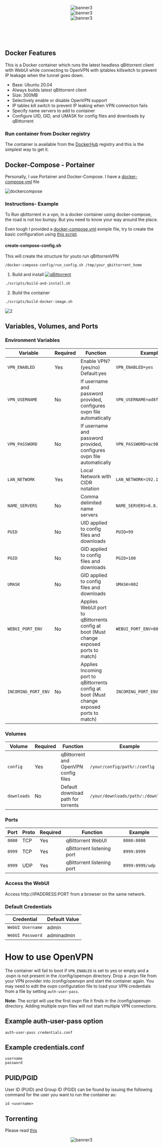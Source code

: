 <center><img src="doc/img/stay.png" alt="banner3"></center>
<center><img src="doc/img/qbittorrentvpn.gif" alt="banner3"></center>

<center><img src="doc/img/logo_low.png" alt="banner3"></center>


<br><br><br>


## Docker Features

This is a Docker container which runs the latest headless qBittorrent client with WebUI while connecting to OpenVPN with iptables killswitch to prevent IP leakage when the tunnel goes down.

* Base: Ubuntu 20.04
* Always builds latest qBittorrent client
* Size: 300MB
* Selectively enable or disable OpenVPN support
* IP tables kill switch to prevent IP leaking when VPN connection fails
* Specify name servers to add to container
* Configure UID, GID, and UMASK for config files and downloads by qBittorrent

### Run container from Docker registry

The container is available from the [DockerHub](https://hub.docker.com/repository/docker/arsscriptum/qbittorrentvpn/general) registry and this is the simplest way to get it.


## Docker-Compose - Portainer

Personally, I use Portainer and Docker-Compose. I have a [docker-compose.yml](docker-compose.yml) file

![dockercompose](doc/img/docker-compose.png)


### Instructions- Example

To Run qbittorrent in a vpn, in a docker container using docker-compose, the road is not too bumpy. But you need to know your way around the place.

Even tough I provided a [docker-compose.yml](./docker-compose-config/docker-compose.yml) exmple file, try to create the basic configuration using [this script](./docker-compose-config/create-compose-config.sh).

#### create-compose-config.sh

This will create the structure for youto run qBittorrenVPN

```bash
/docker-compose-config/run_config.sh /tmp/your_qbittorrent_home
``` 




1. Build and install <a href="https://github.com/arsscriptum/qBittorrent"><img style="border-top:5px;" alt="qBittorrent" src="doc/img/qBittorrent.png" ></a>

```bash
./scripts/build-and-install.sh
```

2. Build the container

```bash
./scripts/build-docker-image.sh
```

![2](doc/img/build-docker-image.png)



## Variables, Volumes, and Ports

### Environment Variables

| Variable | Required | Function | Example |
|----------|----------|----------|----------|
|`VPN_ENABLED`| Yes | Enable VPN? (yes/no) Default:yes|`VPN_ENABLED=yes`|
|`VPN_USERNAME`| No | If username and password provided, configures ovpn file automatically |`VPN_USERNAME=ad8f64c02a2de`|
|`VPN_PASSWORD`| No | If username and password provided, configures ovpn file automatically |`VPN_PASSWORD=ac98df79ed7fb`|
|`LAN_NETWORK`| Yes | Local Network with CIDR notation |`LAN_NETWORK=192.168.1.0/24`|
|`NAME_SERVERS`| No | Comma delimited name servers |`NAME_SERVERS=8.8.8.8,8.8.4.4`|
|`PUID`| No | UID applied to config files and downloads |`PUID=99`|
|`PGID`| No | GID applied to config files and downloads |`PGID=100`|
|`UMASK`| No | GID applied to config files and downloads |`UMASK=002`|
|`WEBUI_PORT_ENV`| No | Applies WebUI port to qBittorrents config at boot (Must change exposed ports to match)  |`WEBUI_PORT_ENV=8080`|
|`INCOMING_PORT_ENV`| No | Applies Incoming port to qBittorrents config at boot (Must change exposed ports to match) |`INCOMING_PORT_ENV=8999`|


### Volumes

| Volume | Required | Function | Example |
|----------|----------|----------|----------|
| `config` | Yes | qBittorrent and OpenVPN config files | `/your/config/path/:/config`|
| `downloads` | No | Default download path for torrents | `/your/downloads/path/:/downloads`|

### Ports
| Port | Proto | Required | Function | Example |
|----------|----------|----------|----------|----------|
| `8080` | TCP | Yes | qBittorrent WebUI | `8080:8080`|
| `8999` | TCP | Yes | qBittorrent listening port | `8999:8999`|
| `8999` | UDP | Yes | qBittorrent listening port | `8999:8999/udp`|

### Access the WebUI
Access http://IPADDRESS:PORT from a browser on the same network.

### Default Credentials

| Credential | Default Value |
|----------|----------|
|`WebUI Username`| admin |
|`WebUI Password`| adminadmin |



# How to use OpenVPN
The container will fail to boot if `VPN_ENABLED` is set to yes or empty and a .ovpn is not present in the /config/openvpn directory. Drop a .ovpn file from your VPN provider into /config/openvpn and start the container again. You may need to edit the ovpn configuration file to load your VPN credentials from a file by setting `auth-user-pass`.

**Note:** The script will use the first ovpn file it finds in the /config/openvpn directory. Adding multiple ovpn files will not start multiple VPN connections.

## Example auth-user-pass option
`auth-user-pass credentials.conf`

## Example credentials.conf
```
username
password
```

## PUID/PGID
User ID (PUID) and Group ID (PGID) can be found by issuing the following command for the user you want to run the container as:

```
id <username>
```


## Torrenting

Please read [this](doc/torrenting.md)


<center><img src="doc/img/banner3.jpg" alt="banner3"></center>